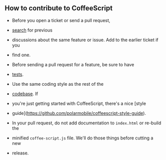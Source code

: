 ## How to contribute to CoffeeScript

* Before you open a ticket or send a pull request,
* [search](https://github.com/jashkenas/coffeescript/issues) for previous
* discussions about the same feature or issue. Add to the earlier ticket if you
* find one.

* Before sending a pull request for a feature, be sure to have
* [tests](https://github.com/jashkenas/coffeescript/tree/master/test).

* Use the same coding style as the rest of the
* [codebase](https://github.com/jashkenas/coffeescript/tree/master/src). If
* you're just getting started with CoffeeScript, there's a nice [style
* guide](https://github.com/polarmobile/coffeescript-style-guide).

* In your pull request, do not add documentation to `index.html` or re-build the
* minified `coffee-script.js` file. We'll do those things before cutting a new
* release.
